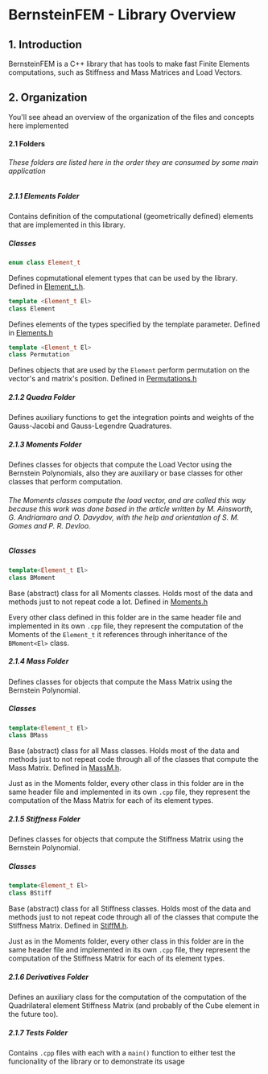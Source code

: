 # BernsteinFEM - Library Overview

## 1. Introduction
BernsteinFEM is a C++ library that has tools to make fast Finite Elements computations, such as Stiffness and Mass Matrices and Load Vectors.

## 2. Organization
You'll see ahead an overview of the organization of the files and concepts here implemented
#### 2.1 Folders 
###### These folders are listed here in the order they are consumed by some main application
##### 2.1.1 Elements Folder
Contains definition of the computational (geometrically defined) elements that are implemented in this library.
##### Classes
```C++
enum class Element_t
```
Defines copmutational element types that can be used by the library. Defined in [Element_t.h](../Elements/Element_t.h).
```C++
template <Element_t El>
class Element
```
Defines elements of the types specified by the template parameter. Defined in [Elements.h](../Elements/Elements.h)
```C++
template <Element_t El>
class Permutation
```
Defines objects that are used by the `Element` perform permutation on the vector's and matrix's position. Defined in [Permutations.h](../Elements/Permutations.h)

##### 2.1.2 Quadra Folder
Defines auxiliary functions to get the integration points and weights of the Gauss-Jacobi and Gauss-Legendre Quadratures.

##### 2.1.3 Moments Folder
Defines classes for objects that compute the Load Vector using the Bernstein Polynomials, also they are auxiliary or base classes for other classes that perform computation.
###### The Moments classes compute the load vector, and are called this way because this work was done based in the article written by M. Ainsworth, G. Andriamaro and O. Davydov, with the help and orientation of S. M. Gomes and P. R. Devloo.

##### Classes
```C++
template<Element_t El>
class BMoment
```
Base (abstract) class for all Moments classes. Holds most of the data and methods just to not repeat code a lot. Defined in [Moments.h](../Moments/Moments.h)

Every other class defined in this folder are in the same header file and implemented in its own `.cpp` file, they represent the computation of the Moments of the `Element_t` it references through inheritance of the `BMoment<El>` class.

##### 2.1.4 Mass Folder
Defines classes for objects that compute the Mass Matrix using the Bernstein Polynomial.
##### Classes
```C++
template<Element_t El>
class BMass
```
Base (abstract) class for all Mass classes. Holds most of the data and methods just to not repeat code through all of the classes that compute the Mass Matrix. Defined in [MassM.h](../Mass/MassM.h).

Just as in the Moments folder, every other class in this folder are in the same header file and implemented in its own `.cpp` file, they represent the computation of the Mass Matrix for each of its element types.

##### 2.1.5 Stiffness Folder
Defines classes for objects that compute the Stiffness Matrix using the Bernstein Polynomial.
##### Classes
```C++
template<Element_t El>
class BStiff
```
Base (abstract) class for all Stiffness classes. Holds most of the data and methods just to not repeat code through all of the classes that compute the Stiffness Matrix. Defined in [StiffM.h](../Stiffness/StiffM.h).

Just as in the Moments folder, every other class in this folder are in the same header file and implemented in its own `.cpp` file, they represent the computation of the Stiffness Matrix for each of its element types.

##### 2.1.6 Derivatives Folder
Defines an auxiliary class for the computation of the computation of the Quadrilateral element Stiffness Matrix (and probably of the Cube element in the future too).

##### 2.1.7 Tests Folder
Contains `.cpp` files with each with a `main()` function to either test the funcionality of the library or to demonstrate its usage
